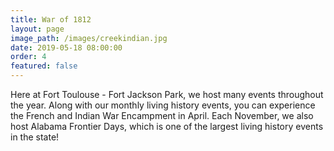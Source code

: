 ```yaml
---
title: War of 1812
layout: page
image_path: /images/creekindian.jpg
date: 2019-05-18 08:00:00
order: 4
featured: false
---
```


Here at Fort Toulouse - Fort Jackson Park, we host many events throughout the year. Along with our monthly living history events, you can experience the French and Indian War Encampment in April. Each November, we also host Alabama Frontier Days, which is one of the largest living history events in the state!